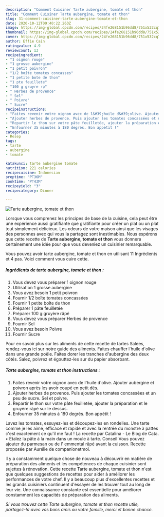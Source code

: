 ```yaml
---
description: "Comment Cuisiner Tarte aubergine, tomate et thon"
title: "Comment Cuisiner Tarte aubergine, tomate et thon"
slug: 31-comment-cuisiner-tarte-aubergine-tomate-et-thon
date: 2020-10-12T09:40:22.263Z
image: https://img-global.cpcdn.com/recipes/24fe268151b96dd8/751x532cq70/tarte-aubergine-tomate-et-thon-photo-principale-de-la-recette.jpg
thumbnail: https://img-global.cpcdn.com/recipes/24fe268151b96dd8/751x532cq70/tarte-aubergine-tomate-et-thon-photo-principale-de-la-recette.jpg
cover: https://img-global.cpcdn.com/recipes/24fe268151b96dd8/751x532cq70/tarte-aubergine-tomate-et-thon-photo-principale-de-la-recette.jpg
author: Effie Cain
ratingvalue: 4.9
reviewcount: 13
recipeingredient:
- "1 oignon rouge"
- "1 grosse aubergine"
- "1 petit poivron"
- "1/2 boîte tomates concasses"
- "1 petite bote de thon"
- "1 pte feuillete"
- "100 g gruyre rp"
- " Herbes de provence"
- " Sel"
- " Poivre"
- " Sucre"
recipeinstructions:
- "Faites revenir votre oignon avec de l&#39;huile d&#39;olive. Ajouter aubergine et poivron après les avoir coupé en petit dés."
- "Ajouter herbes de provence. Puis ajouter les tomates concassées et un peu de sucre. Sel et poivre."
- "Repartir le thon sur votre pâte feuilletée, ajouter la préparation et le gruyère râpé sur le dessus."
- "Enfourner 35 minutes à 180 degrés. Bon appétit !"
categories:
- Resep
tags:
- tarte
- aubergine
- tomate

katakunci: tarte aubergine tomate 
nutrition: 221 calories
recipecuisine: Indonesian
preptime: "PT36M"
cooktime: "PT43M"
recipeyield: "3"
recipecategory: Dinner

---
```



![Tarte aubergine, tomate et thon](https://img-global.cpcdn.com/recipes/24fe268151b96dd8/751x532cq70/tarte-aubergine-tomate-et-thon-photo-principale-de-la-recette.jpg)

Lorsque vous comprenez les principes de base de la cuisine, cela peut être une expérience aussi gratifiante que gratifiante pour créer un plat ou un plat tout simplement délicieux. Les odeurs de votre maison ainsi que les visages des personnes avec qui vous la partagez sont inestimables. Nous espérons que cette recette de <strong> Tarte aubergine, tomate et thon </strong> vous donnera certainement une idée pour que vous deveniez un cuisinier remarquable.

<!--inarticleads1-->

Vous pouvez avoir tarte aubergine, tomate et thon en utilisant 11 Ingrédients et 4 pas. Voici comment vous cuire cette.

##### Ingrédients de tarte aubergine, tomate et thon :

1. Vous devez vous préparer 1 oignon rouge
1. Utilisation 1 grosse aubergine
1. Vous avez besoin 1 petit poivron
1. Fournir 1/2 boîte tomates concassées
1. Fournir 1 petite boîte de thon
1. Préparer 1 pâte feuilletée
1. Préparer 100 g gruyère râpé
1. Vous devez vous préparer  Herbes de provence
1. Fournir  Sel
1. Vous avez besoin  Poivre
1. Fournir  Sucre


Pour en savoir plus sur les aliments de cette recette de tartes Salees, rendez-vous ici sur notre guide des aliments. Faites chauffer l&#39;huile d&#39;olive dans une grande poêle. Faites dorer les tranches d&#39;aubergine des deux côtés. Salez, poivrez et égouttez-les sur du papier absorbant. 

<!--inarticleads2-->

##### Tarte aubergine, tomate et thon instructions :

1. Faites revenir votre oignon avec de l&#39;huile d&#39;olive. Ajouter aubergine et poivron après les avoir coupé en petit dés.
1. Ajouter herbes de provence. Puis ajouter les tomates concassées et un peu de sucre. Sel et poivre.
1. Repartir le thon sur votre pâte feuilletée, ajouter la préparation et le gruyère râpé sur le dessus.
1. Enfourner 35 minutes à 180 degrés. Bon appétit !


Lavez les tomates, essuyez-les et découpez-les en rondelles. Une tarte comme je les aime, efficace et rapide et avec la rentrée du monstre à pattes c&#39;est exactement ce qu&#39;il me faut ! La recette par Catalina - Le Blog de Cata. • Etalez la pâte à la main dans un moule à tarte. Conseil Vous pouvez ajouter du parmesan ou de l&#39; emmental râpé avant la cuisson. Recette proposée par Aurélie de companionetmoi. 

<!--inarticleads1-->

<p>
Il y a constamment quelque chose de nouveau à découvrir en matière de préparation des aliments et les compétences de chaque cuisinier sont sujettes à rénovation. Cette recette Tarte aubergine, tomate et thon n'est que quelques suggestions de recettes pour aider à améliorer les performances de votre chef. Il y a beaucoup plus d'excellentes recettes et les grands cuisiniers continuent d'essayer de les trouver tout au long de leur vie. Une connaissance constante est essentielle pour améliorer constamment les capacités de préparation des aliments.
</p>

<p>
<i>Si vous trouvez cette Tarte aubergine, tomate et thon recette utile, partagez-la avec vos bons amis ou votre famille, merci et bonne chance.</i>
</p>
